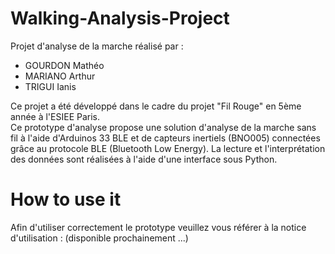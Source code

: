 # Walking-Analysis-Project
Projet d'analyse de la marche réalisé par :
  - GOURDON Mathéo
  - MARIANO Arthur 
  - TRIGUI Ianis

Ce projet a été développé dans le cadre du projet "Fil Rouge" en 5ème année à l'ESIEE Paris.  
Ce prototype d'analyse propose une solution d'analyse de la marche sans fil à l'aide d'Arduinos 33 BLE et de capteurs inertiels (BNO005) connectées grâce au protocole BLE (Bluetooth Low Energy). La lecture et l'interprétation des données sont réalisées à l'aide d'une interface sous Python.


# How to use it
Afin d'utiliser correctement le prototype veuillez vous référer à la notice d'utilisation : (disponible prochainement ...)
